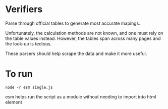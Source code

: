 # Verifiers

Parse through official tables to generate most accurate mapings.

Unfortunately, the calculation methods are not known, and one must rely on the table values instead.
However, the tables span across many pages and the look-up is tedious.

These parsers should help scrape the data and make it more useful.


# To run
`node -r esm single.js`

esm helps run the script as a module without needing to import into html element
